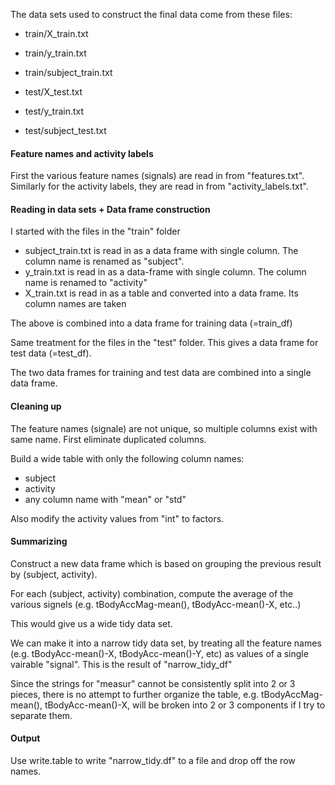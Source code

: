 The data sets used to construct the final data come from these files:

* train/X_train.txt
* train/y_train.txt
* train/subject_train.txt

* test/X_test.txt
* test/y_train.txt
* test/subject_test.txt

#### Feature names and activity labels
First the various feature names (signals) are read in from "features.txt".  Similarly for the activity labels, they are read in from "activity_labels.txt".

#### Reading in data sets + Data frame construction

I started with the files in the "train" folder

* subject_train.txt is read in as a data frame with single column.  The column name is renamed as "subject".
* y_train.txt is read in as a data-frame with single column.  The column name is renamed to "activity"
* X_train.txt is read in as a table and converted into a data frame.  Its column names are taken 

The above is combined into a data frame for training data (=train_df)

Same treatment for the files in the "test" folder.  This gives a data frame for test data (=test_df).

The two data frames for training and test data are combined into a single data frame.

#### Cleaning up

The feature names (signale) are not unique, so multiple columns exist with same name.  First eliminate duplicated columns.

Build a wide table with only the following column names:

* subject
* activity
* any column name with "mean" or "std"

Also modify the activity values from "int" to factors.

#### Summarizing

Construct a new data frame which is based on grouping the previous result by (subject, activity).

For each (subject, activity) combination, compute the average of the various signels (e.g. tBodyAccMag-mean(), tBodyAcc-mean()-X, etc..)

This would give us a wide tidy data set.

We can make it into a narrow tidy data set, by treating all the feature names (e.g. tBodyAcc-mean()-X, tBodyAcc-mean()-Y, etc) as values of a single vairable "signal".  This is the result of "narrow_tidy_df"

Since the strings for "measur" cannot be consistently split into 2 or 3 pieces, there is no attempt to further organize the table, e.g. tBodyAccMag-mean(), tBodyAcc-mean()-X, will be broken into 2 or 3 components if I try to separate them.


#### Output

Use write.table to write "narrow_tidy.df" to a file and drop off the row names.





